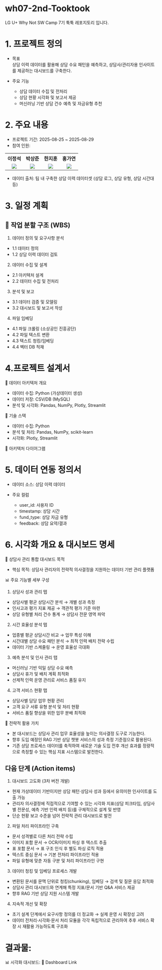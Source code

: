 # wh07-2nd-Tooktook
LG U+ Why Not SW Camp 7기 툭툭 레포지토리 입니다.


# 1. 프로젝트 정의
- 목표   
상담 이력 데이터를 활용해 상담 수요 패턴을 예측하고, 상담사/관리자용 인사이트를 제공하는 대시보드를 구축한다.

- 주요 기능
  - 상담 데이터 수집 및 전처리
  - 상담 현황 시각화 및 보고서 제공
  - 머신러닝 기반 상담 건수 예측 및 자금유형 추천

# 2. 주요 내용
- 프로젝트 기간: 2025-08-25 ~ 2025-08-29
- 참여 인원: 
<div align="center">
  <table>
    <tr>
      <th>이정석</th>
      <th>박상준</th>
      <th>한지훈</th>
      <th>홍가연</th>
    </tr>
    <tr>
      <td align="center"><a href="https://github.com/Zdeik"><img src="https://img.shields.io/badge/GitHub-Link-MediumSeaGreen?logo=github"/></a></td>
      <td align="center"><a href="https://github.com/sjun4040"><img src="https://img.shields.io/badge/GitHub-Link-MediumSeaGreen?logo=github"/></a></td>
      <td align="center"><a href="https://github.com/meanresult"><img src="https://img.shields.io/badge/GitHub-Link-MediumSeaGreen?logo=github"/></a></td>
      <td align="center"><a href="https://github.com/gayeoniee"><img src="https://img.shields.io/badge/GitHub-Link-MediumSeaGreen?logo=github"/></a></td>
    </tr>
  </table>
</div>

- 데이터 출처: 팀 내 구축한 상담 이력 데이터셋 (상담 로그, 상담 유형, 상담 시간대 등)


# 3. 일정 계획
## 🔹 작업 분할 구조 (WBS)

1. 데이터 정의 및 요구사항 분석
- 1.1 데이터 정의
- 1.2 상담 이력 데이터 검토

2. 데이터 수집 및 설계
- 2.1 아키텍처 설계
- 2.2 데이터 수집 및 전처리

3. 분석 및 보고
- 3.1 데이터 검증 및 모델링
- 3.2 대시보드 및 보고서 작성

4. 파일 임베딩
- 4.1 파일 크롤링 (소상공인 진흥공단)
- 4.2 파일 텍스트 변환
- 4.3 텍스트 청킹/임베딩
- 4.4 벡터 DB 적재

# 4.프로젝트 설계서
📌 데이터 아키텍처 개요

- 데이터 수집: Python (가상데이터 생성)
- 데이터 저장: CSV/DB (MySQL)
- 분석 및 시각화: Pandas, NumPy, Plotly, Streamlit

📌 기술 스택

- 데이터 수집: Python
- 분석 및 처리: Pandas, NumPy, scikit-learn
- 시각화: Plotly, Streamlit

📌 아키텍처 다이어그램

# 5. 데이터 연동 정의서
- 데이터 소스: 상담 이력 데이터
- 주요 컬럼

  - user_id: 사용자 ID
  - timestamp: 상담 시간
  - fund_type: 상담 자금 유형
  - feedback: 상담 요약/결과


# 6. 시각화 개요 & 대시보드 명세
📌 상담사 관리 통합 대시보드 목적
- 핵심 목적: 상담사 관리자의 전략적 의사결정을 지원하는 데이터 기반 관리 플랫폼

📊 주요 기능별 세부 구성

1. 상담사 성과 관리 탭
  - 상담사별 평균 상담시간 분석 → 개별 성과 측정
  - 인사고과 평가 지표 제공 → 객관적 평가 기준 마련
  - 상담 유형별 처리 건수 통계 → 상담사 전문 영역 파악

2. 시간 효율성 분석 탭
  - 업종별 평균 상담시간 비교 → 업무 특성 이해
  - 시간대별 상담 수요 패턴 분석 → 최적 인력 배치 전략 수립
  - 데이터 기반 스케줄링 → 운영 효율성 극대화

3. 예측 분석 및 인사 관리 탭
  - 머신러닝 기반 익일 상담 수요 예측
  - 상담사 휴가 및 배치 계획 최적화
  - 선제적 인력 운영 관리로 서비스 품질 유지

4. 고객 서비스 현황 탭
  - 상담사별 담당 업무 현황 관리
  - 고객 요구 서류 유형 분석 및 처리 현황
  - 서비스 품질 향상을 위한 업무 분배 최적화

📌 전략적 활용 가치
- 본 대시보드는 상담사 관리 업무 효율성을 높이는 의사결정 도구로 기능한다.
- 향후 도입 예정인 RAG 기반 상담 챗봇 서비스의 성과 측정 기준점으로 활용된다.
- 기존 상담 프로세스 데이터를 축적하여 새로운 기술 도입 전후 개선 효과를 정량적으로 측정할 수 있는 핵심 지표 시스템으로 발전한다.



## 다음 단계 (Action items)
1. 대시보드 고도화 (3차 버전 개발)
- 현재 가상데이터 기반이지만 상담 패턴·상담사 성과 등에서 유의미한 인사이트를 도출 가능
- 관리자 의사결정에 직접적으로 기여할 수 있는 시각화 지표(상담 피크타임, 상담사별 전문성, 예측 기반 인력 배치 등)를 구체적으로 설계 및 반영
- 단순 현황 보고 수준을 넘어 전략적 관리 대시보드로 발전

2. 파일 처리 파이프라인 구축
- 문서 성격별로 다른 처리 전략 수립
- 이미지 포함 문서 → OCR/이미지 파싱 후 텍스트 추출
- 표 포함 문서 → 표 구조 인식 후 별도 파싱 로직 적용
- 텍스트 중심 문서 → 기본 전처리 파이프라인 적용
- 파일 유형에 맞춘 자동 구분 및 처리 파이프라인 구현

3. 데이터 청킹 및 임베딩 프로세스 개발
- 변환된 문서를 문맥 단위로 청킹(chunking), 임베딩 → 검색 및 질문 응답 최적화
- 상담사 관리 대시보드와 연계해 특정 지표/문서 기반 Q&A 서비스 제공
- 향후 RAG 기반 상담 지원 시스템 개발

4. 지속적 개선 및 확장
- 초기 설계 단계에서 요구사항 정의를 더 정교화 → 실제 운영 시 확장성 고려
- 데이터 전처리·시각화·문서 처리 모듈을 각각 독립적으로 관리하여 추후 서비스 확장 시 재활용 가능하도록 구조화


# 결과물:   
📊 시각화 대시보드: 🔗 Dashboard Link

